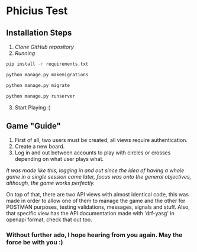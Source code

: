 # Phicius Test

## Installation Steps

1. *Clone GitHub repository*
2. *Running*
```bash
pip install -r requirements.txt

python manage.py makemigrations

python manage.py migrate

python manage.py runserver
```
3. Start Playing :)

## Game "Guide"
1. First of all, two users must be created, all views require authentication.
2. Create a new board.
3. Log in and out between accounts to play with circles or crosses depending on what user plays what.

*It was made like this, logging in and out since the idea of having a whole game in a single session came later, focus was onto the general objectives, although, the game works perfectly.*

On top of that, there are two API views with almost identical code, this was made in order to allow one of them to manage the game and the other for POSTMAN purposes, testing validations, messages, signals and stuff. Also, that specific view has the API documentation made with 'drf-yasg' in openapi format, check that out too.

### Without further ado, I hope hearing from you again. May the force be with you :)